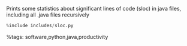 Prints some statistics about significant lines of code (sloc) in java files, including all .java files recursively
```python
%include includes/sloc.py
```


%tags: software,python,java,productivity
